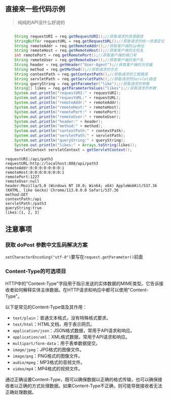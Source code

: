 ## 直接来一些代码示例

>纯纯的API没什么好说的

```java

	String requestURI = req.getRequestURI();//获取请求的资源路径  
	StringBuffer requestURL = req.getRequestURL();//获取请求的统一资源定位符（绝对路径）  
	String remoteAddr = req.getRemoteAddr();//获取客户端的ip地址  
	String remoteHost = req.getRemoteHost();//获取客户端的主机名  
	int remotePort = req.getRemotePort();//获取客户端的端口号  
	String remoteUser = req.getRemoteUser();//获取客户端的用户名  
	String header = req.getHeader("User-Agent");//获取客户端的浏览器  
	String method = req.getMethod();//获取请求的方式  
	String contextPath = req.getContextPath();//获取请求的工程路径  
	String servletPath = req.getServletPath();//获取请求的Servlet路径  
	String queryString = req.getParameter("like");//获取请求的参数  
	String[] likes = req.getParameterValues("likes");//获取请求的参数  
	System.out.println("requestURI:" + requestURI);  
	System.out.println("requestURL:" + requestURL);  
	System.out.println("remoteAddr:" + remoteAddr);  
	System.out.println("remoteHost:" + remoteHost);  
	System.out.println("remotePort:" + remotePort);  
	System.out.println("remoteUser:" + remoteUser);  
	System.out.println("header:" + header);  
	System.out.println("method:" + method);  
	System.out.println("contextPath:" + contextPath);  
	System.out.println("servletPath:" + servletPath);  
	System.out.println("queryString:" + queryString);  
	System.out.println("likes:" + Arrays.toString(likes));  
	ServletContext servletContext = getServletContext();
```

```
requestURI:/api/path3
requestURL:http://localhost:888/api/path3
remoteAddr:0:0:0:0:0:0:0:1
remoteHost:0:0:0:0:0:0:0:1
remotePort:1227
remoteUser:null
header:Mozilla/5.0 (Windows NT 10.0; Win64; x64) AppleWebKit/537.36 (KHTML, like Gecko) Chrome/113.0.0.0 Safari/537.36
method:GET
contextPath:/api
servletPath:/path3
queryString:true
likes:[1, 2, 3]
```


## 注意事项

### 获取 doPost 参数中文乱码解决方案

`setCharacterEncoding("utf-8")`要写在`request.getParameter()`前面

### Content-Type的可选项目
HTTP中的"Content-Type"字段用于指示发送的实体数据的MIME类型。它告诉接收者如何解释实体主体数据。在HTTP请求和响应中都可以使用"Content-Type"。

以下是常见的Content-Type值及其作用：

-   `text/plain`：普通文本格式，没有特殊格式要求。
-   `text/html`：HTML文档，用于表示网页。
-   `application/json`：JSON格式数据，常用于API请求和响应。
-   `application/xml`：XML格式数据，常用于API请求和响应。
-   `multipart/form-data`：用于表单数据提交。
-   `image/jpeg`：JPG格式的图像文件。
-   `image/png`：PNG格式的图像文件。
-   `audio/mpeg`：MP3格式的音频文件。
-   `video/mp4`：MP4格式的视频文件。

通过正确设置Content-Type，既可以确保数据以正确的格式传输，也可以确保接收者以正确的方式处理数据。如果Content-Type不正确，则可能导致接收者无法正确处理数据。








